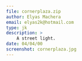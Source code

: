 ```yaml
---
file: cornerplaza.zip
author: Elyas Machera
email: elyas2k@hotmail.com
type: jk
description: >
    A street light.
date: 04/04/00
screenshot: cornerplaza.jpg
---
```

